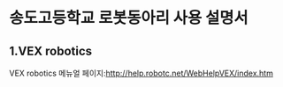 송도고등학교 로봇동아리 사용 설명서
===============================
1.VEX robotics
---------------
VEX robotics 메뉴얼 페이지:<http://help.robotc.net/WebHelpVEX/index.htm>
